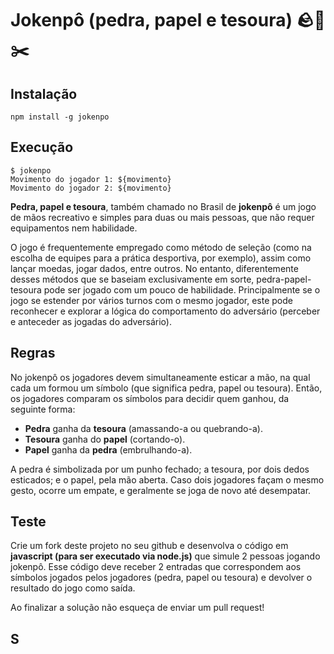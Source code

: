Jokenpô (pedra, papel e tesoura) 🪨🧻✂️
================================

## Instalação
`npm install -g jokenpo`

## Execução
```
$ jokenpo
Movimento do jogador 1: ${movimento}
Movimento do jogador 2: ${movimento}
```


**Pedra, papel e tesoura**, também chamado no Brasil de **jokenpô** é um jogo de mãos recreativo e simples para duas ou mais pessoas, que não requer equipamentos nem habilidade.

O jogo é frequentemente empregado como método de seleção (como na escolha de equipes para a prática desportiva, por exemplo), assim como lançar moedas, jogar dados, entre outros. No entanto, diferentemente desses métodos que se baseiam exclusivamente em sorte, pedra-papel-tesoura pode ser jogado com um pouco de habilidade. Principalmente se o jogo se estender por vários turnos com o mesmo jogador, este pode reconhecer e explorar a lógica do comportamento do adversário (perceber e anteceder as jogadas do adversário).

Regras
------

No jokenpô os jogadores devem simultaneamente esticar a mão, na qual cada um formou um símbolo (que significa pedra, papel ou tesoura). Então, os jogadores comparam os símbolos para decidir quem ganhou, da seguinte forma:

 - **Pedra** ganha da **tesoura** (amassando-a ou quebrando-a).
 - **Tesoura** ganha do **papel** (cortando-o).
 - **Papel** ganha da **pedra** (embrulhando-a).

A pedra é simbolizada por um punho fechado; a tesoura, por dois dedos esticados; e o papel, pela mão aberta. Caso dois jogadores façam o mesmo gesto, ocorre um empate, e geralmente se joga de novo até desempatar.

Teste
-----

Crie um fork deste projeto no seu github e desenvolva o código em **javascript (para ser executado via node.js)** que simule 2 pessoas jogando jokenpô. Esse código deve receber 2 entradas que correspondem aos símbolos jogados pelos jogadores (pedra, papel ou tesoura) e devolver o resultado do jogo como saída.

Ao finalizar a solução não esqueça de enviar um pull request!

## S
